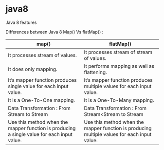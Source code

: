 # java8

Java 8 features

Differences between Java 8 Map() Vs flatMap() :

map() | flatMap() | 
--- | --- |  
It processes stream of values. | It processes stream of stream of values.
It does only mapping. | It performs mapping as well as flattening.
It’s mapper function produces single value for each input value. | It’s mapper function produces multiple values for each input value.
It is a One-To-One mapping. | It is a One-To-Many mapping.
Data Transformation : From Stream<T> to Stream<R> | Data Transformation : From Stream<Stream<T> to Stream<R>
Use this method when the mapper function is producing a single value for each input value. | Use this method when the mapper function is producing multiple values for each input value. 

